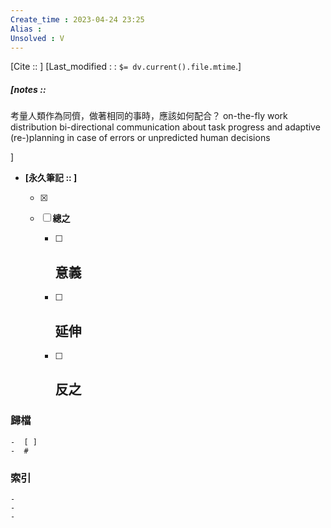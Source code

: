 ```yaml
---
Create_time : 2023-04-24 23:25
Alias : 
Unsolved : V
---
```

[Cite ::  ]
[Last_modified : : `$= dv.current().file.mtime`.]
##### [notes ::  
考量人類作為同儕，做著相同的事時，應該如何配合？
on-the-fly work distribution
bi-directional communication about task progress
and adaptive (re-)planning in case of errors or unpredicted human decisions

]

- **[永久筆記 :: ]**
	
	- [x]
	
	- [ ] **總之**
		
		- [ ] **意義**
			-
		
		- [ ] **延伸**
			- 
		
		- [ ] **反之**
			-
		


### 歸檔 
	-  [ ]
	-  #

### 索引
	-
	-
	-
	
